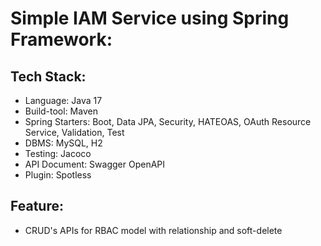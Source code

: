 # Simple IAM Service using Spring Framework:

## Tech Stack:
* Language: Java 17
* Build-tool: Maven
* Spring Starters: Boot, Data JPA, Security, HATEOAS, OAuth Resource Service, Validation, Test
* DBMS: MySQL, H2
* Testing: Jacoco 
* API Document: Swagger OpenAPI
* Plugin: Spotless

## Feature:
- CRUD's APIs for RBAC model with relationship and soft-delete
